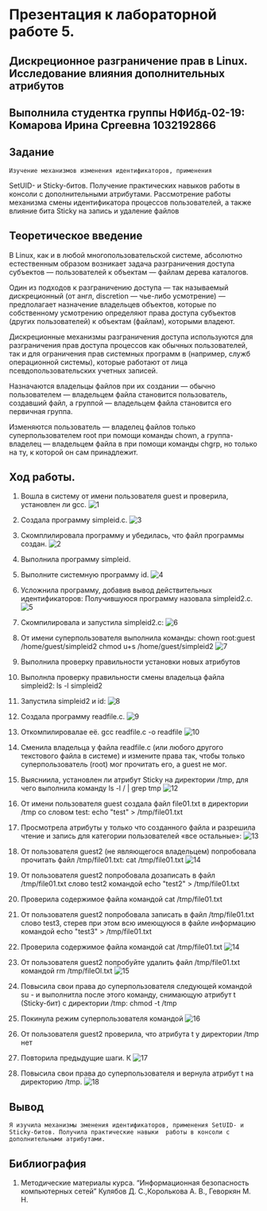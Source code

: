 # Презентация к лабораторной работе 5.
## Дискреционное разграничение прав в Linux. Исследование влияния дополнительных атрибутов


## Выполнила студентка группы НФИбд-02-19: Комарова Ирина Сргеевна 1032192866

## Задание
    Изучение механизмов изменения идентификаторов, применения
SetUID- и Sticky-битов. Получение практических навыков работы в консоли с дополнительными атрибутами. Рассмотрение работы механизма
смены идентификатора процессов пользователей, а также влияние бита
Sticky на запись и удаление файлов


## Теоретическое введение
В Linux, как и в любой многопользовательской системе, абсолютно естественным образом возникает задача разграничения доступа субъектов — пользователей к объектам — файлам дерева каталогов.

Один из подходов к разграничению доступа — так называемый дискреционный (от англ, discretion — чье-либо усмотрение) — предполагает назначение владельцев объектов, которые по собственному усмотрению определяют права доступа субъектов (других пользователей) к объектам (файлам), которыми владеют.

Дискреционные механизмы разграничения доступа используются для разграничения прав доступа процессов как обычных пользователей, так и для ограничения прав системных программ в (например, служб операционной системы), которые работают от лица псевдопользовательских учетных записей.

Назначаются владельцы файлов при их создании — обычно пользователем — владельцем файла становится пользователь, создавший файл, а группой — владельцем файла становится его первичная группа.

Изменяются пользователь — владелец файлов только суперпользователем root при помощи команды chown, а группа-владелец — владельцем файла в при помощи команды chgrp, но только на ту, к которой он сам принадлежит.


## Ход работы.
1. Вошла в систему от имени пользователя guest и проверила, установлен ли gcc.
![1](1.png)
2. Создала программу simpleid.c.
![3](3.png)
3. Скомплилировала программу и убедилась, что файл программы создан.
![2](2.png)
4. Выполнила программу simpleid.
5. Выполните системную программу id.
![4](4.png)
6. Усложнила программу, добавив вывод действительных идентификаторов:
Получившуюся программу назовала simpleid2.c.
![5](5.png)
7. Скомпилировала и запустила simpleid2.c:
![6](6.png)
8. От имени суперпользователя выполнила команды:
chown root:guest /home/guest/simpleid2
chmod u+s /home/guest/simpleid2
![7](7.png)
9. Выполнила проверку правильности установки новых атрибутов
10. Выполнла проверку правильности смены владельца файла simpleid2:
ls -l simpleid2
11. Запустила simpleid2 и id:
![8](8.png)
13. Создала программу readfile.c.
![9](9.png)
14. Откомпилировалае её.
gcc readfile.c -o readfile
![10](10.png)
15. Сменила владельца у файла readfile.c (или любого другого текстового
файла в системе) и измените права так, чтобы только суперпользователь
(root) мог прочитать его, a guest не мог.

1. Выясниила, установлен ли атрибут Sticky на директории /tmp, для чего
выполнила команду
ls -l / | grep tmp
![12](12.png)
2. От имени пользователя guest создала файл file01.txt в директории /tmp
со словом test:
echo "test" > /tmp/file01.txt
3. Просмотрела атрибуты у только что созданного файла и разрешила чтение и запись для категории пользователей «все остальные»:
![13](13.png)
4. От пользователя guest2 (не являющегося владельцем) попробовала прочитать файл /tmp/file01.txt:
cat /tmp/file01.txt
![14](14.png)
5. От пользователя guest2 попробовала дозаписать в файл
/tmp/file01.txt слово test2 командой
echo "test2" > /tmp/file01.txt
6. Проверила содержимое файла командой
cat /tmp/file01.txt
7. От пользователя guest2 попробовала записать в файл /tmp/file01.txt
слово test3, стерев при этом всю имеющуюся в файле информацию командой
echo "test3" > /tmp/file01.txt
8. Проверила содержимое файла командой
cat /tmp/file01.txt
![14](14.png)
9. От пользователя guest2 попробуйте удалить файл /tmp/file01.txt командой
rm /tmp/fileOl.txt
![15](15.png)
10. Повысила свои права до суперпользователя следующей командой
su -
и выполнитла после этого команду, снимающую атрибут t (Sticky-бит) с
директории /tmp:
chmod -t /tmp
11. Покинула режим суперпользователя командой
![16](16.png)
12. От пользователя guest2 проверила, что атрибута t у директории /tmp
нет
13. Повторила предыдущие шаги. К
![17](17.png)
14. Повысила свои права до суперпользователя и вернула атрибут t на директорию /tmp.
![18](18.png)


## Вывод 
    Я изучила механизмы зменения идентификаторов, применения SetUID- и Sticky-битов. Получила практические навыки  работы в консоли с дополнительными атрибутами.

## Библиография
1. Методические материалы курса. “Информационная безопасность компьютерных сетей” Кулябов Д. С.,Королькова А. В., Геворкян М. Н.